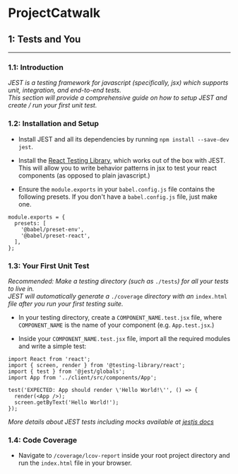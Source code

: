 # ProjectCatwalk

## 1: Tests and You

---

### 1.1: Introduction


_JEST is a testing framework for javascript (specifically, jsx) which supports unit, integration, and end-to-end tests._  </br>
_This section will provide a comprehensive guide on how to setup JEST and create / run your first unit test._

### 1.2: Installation and Setup

- Install JEST and all its dependencies by running ``npm install --save-dev jest``.

- Install the [React Testing Library](https://testing-library.com/docs/react-testing-library/intro/), which works out of the box with JEST. This will allow you to write behavior patterns in jsx to test your react components (as opposed to plain javascript.)

- Ensure the ``module.exports`` in your ``babel.config.js`` file contains the following presets. If you don't have a ``babel.config.js`` file, just make one.

```
module.exports = {
  presets: [
    '@babel/preset-env',
    '@babel/preset-react',
  ],
}; 
```

### 1.3: Your First Unit Test

_Recommended: Make a testing directory (such as_ ``./tests``_) for all your tests to live in._  </br>
_JEST will automatically generate a_ ``./coverage`` _directory with an_ ``index.html`` _file after you run your first testing suite._

- In your testing directory, create a ``COMPONENT_NAME.test.jsx`` file, where ``COMPONENT_NAME`` is the name of your component (e.g. ``App.test.jsx``.)

- Inside your ``COMPONENT_NAME.test.jsx`` file, import all the required modules and write a simple test:

```
import React from 'react';
import { screen, render } from '@testing-library/react';
import { test } from '@jest/globals';
import App from '../client/src/components/App';

test('EXPECTED: App should render \'Hello World!\'', () => {
  render(<App />);
  screen.getByText('Hello World!');
});
```

_More details about JEST tests including mocks available at [jestjs docs](https://jestjs.io/docs/getting-started)_

### 1.4: Code Coverage

- Navigate to ``/coverage/lcov-report`` inside your root project directory and run the ``index.html`` file in your browser.